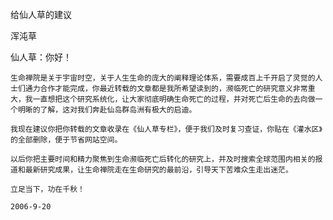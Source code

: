 给仙人草的建议

浑沌草


仙人草：你好！

    生命禅院是关于宇宙时空，关于人生生命的庞大的阐释理论体系，需要成百上千开启了灵觉的人士们通力合作才能完成，你最近转载的文章都是我所希望读到的，濒临死亡的研究意义非常重大，我一直想把这个研究系统化，让大家彻底明确生命死亡的过程，并对死亡后生命的去向做一个明晰的了解，这对我们奔赴仙岛群岛洲有极大的启迪。

    我现在建议你把你转载的文章收录在《仙人草专栏》，便于我们及时复习查证，你贴在《灌水区》的全部删除，便于节省网站空间。

    以后你把主要时间和精力聚焦到生命濒临死亡后转化的研究上，并及时搜索全球范围内相关的报道和最新研究成果，让生命禅院走在生命研究的最前沿，引导天下苦难众生走出迷茫。

    立足当下，功在千秋！

    2006-9-20




